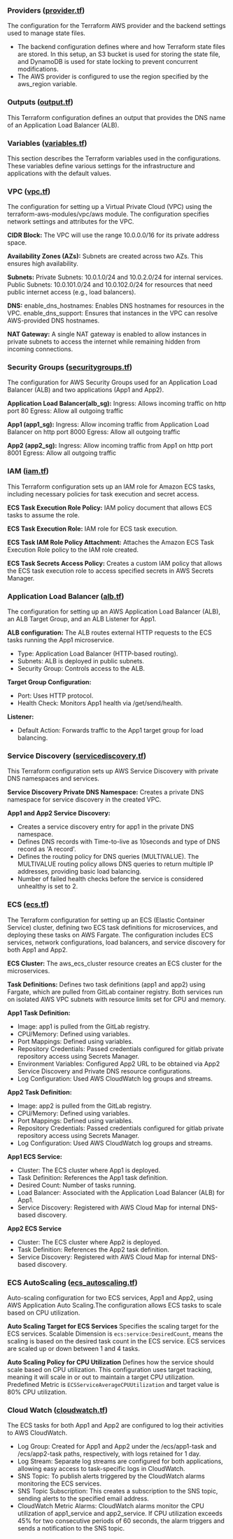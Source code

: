 ### Providers ([provider.tf](provider.tf))
The configuration for the Terraform AWS provider and the backend settings used to manage state files.
- The backend configuration defines where and how Terraform state files are stored. In this setup, an S3 bucket is used for storing the state file, and DynamoDB is used for state locking to prevent concurrent modifications.
- The AWS provider is configured to use the region specified by the aws_region variable.

### Outputs ([output.tf](output.tf))
This Terraform configuration defines an output that provides the DNS name of an Application Load Balancer (ALB).

### Variables ([variables.tf](variables.tf))
This section describes the Terraform variables used in the configurations. These variables define various settings for the infrastructure and applications with the default values.

### VPC ([vpc.tf](vpc.tf))
The configuration for setting up a Virtual Private Cloud (VPC) using the terraform-aws-modules/vpc/aws module. The configuration specifies network settings and attributes for the VPC.

**CIDR Block:** The VPC will use the range 10.0.0.0/16 for its private address space.

**Availability Zones (AZs):** Subnets are created across two AZs. This ensures high availability.

**Subnets:**
Private Subnets: 10.0.1.0/24 and 10.0.2.0/24 for internal services.
Public Subnets: 10.0.101.0/24 and 10.0.102.0/24 for resources that need public internet access (e.g., load balancers).

**DNS:**
enable_dns_hostnames: Enables DNS hostnames for resources in the VPC.
enable_dns_support: Ensures that instances in the VPC can resolve AWS-provided DNS hostnames.

**NAT Gateway:** A single NAT gateway is enabled to allow instances in private subnets to access the internet while remaining hidden from incoming connections.

### Security Groups ([securitygroups.tf](securitygroups.tf))
The configuration for AWS Security Groups used for an Application Load Balancer (ALB) and two applications (App1 and App2). 

**Application Load Balancer(alb_sg):**
Ingress: Allows incoming traffic on http port 80
Egress: Allow all outgoing traffic

**App1 (app1_sg):**
Ingress: Allow incoming traffic from Application Load Balancer on http port 8000
Egress: Allow all outgoing traffic

**App2 (app2_sg):**
Ingress: Allow incoming traffic from App1 on http port 8001
Egress: Allow all outgoing traffic

### IAM ([iam.tf](iam.tf))
This Terraform configuration sets up an IAM role for Amazon ECS tasks, including necessary policies for task execution and secret access.

**ECS Task Execution Role Policy:** IAM policy document that allows ECS tasks to assume the role.

**ECS Task Execution Role:** IAM role for ECS task execution.

**ECS Task IAM Role Policy Attachment:** Attaches the Amazon ECS Task Execution Role policy to the IAM role created.

**ECS Task Secrets Access Policy:** Creates a custom IAM policy that allows the ECS task execution role to access specified secrets in AWS Secrets Manager.


### Application Load Balancer ([alb.tf](alb.tf))
The configuration for setting up an AWS Application Load Balancer (ALB), an ALB Target Group, and an ALB Listener for App1.

**ALB configuration:**
The ALB routes external HTTP requests to the ECS tasks running the App1 microservice.
- Type: Application Load Balancer (HTTP-based routing).
- Subnets: ALB is deployed in public subnets.
- Security Group: Controls access to the ALB.

**Target Group Configuration:**
- Port: Uses HTTP protocol.
- Health Check: Monitors App1 health via /get/send/health.

**Listener:**
- Default Action: Forwards traffic to the App1 target group for load balancing.

### Service Discovery ([servicediscovery.tf](servicediscovery.tf))
This Terraform configuration sets up AWS Service Discovery with private DNS namespaces and services.

**Service Discovery Private DNS Namespace:**
Creates a private DNS namespace for service discovery in the created VPC.

**App1 and App2 Service Discovery:**
- Creates a service discovery entry for app1 in the private DNS namespace.
- Defines DNS records with Time-to-live as 10seconds and type of DNS record as 'A record'.
- Defines the routing policy for DNS queries (MULTIVALUE). The MULTIVALUE routing policy allows DNS queries to return multiple IP addresses, providing basic load balancing.
- Number of failed health checks before the service is considered unhealthy is set to 2.


### ECS ([ecs.tf](ecs.tf))
The Terraform configuration for setting up an ECS (Elastic Container Service) cluster, defining two ECS task definitions for microservices, and deploying these tasks on AWS Fargate. The configuration includes ECS services, network configurations, load balancers, and service discovery for both App1 and App2.

**ECS Cluster:** The aws_ecs_cluster resource creates an ECS cluster for the microservices.

**Task Definitions:** Defines two task definitions (app1 and app2) using Fargate, which are pulled from GitLab container registry. Both services run on isolated AWS VPC subnets with resource limits set for CPU and memory.

**App1 Task Definition:**
- Image: app1 is pulled from the GitLab registry.
- CPU/Memory: Defined using variables.
- Port Mappings: Defined using variables.
- Repository Credentials: Passed credentials configured for gitlab private repository access using Secrets Manager.
- Environment Variables: Configured App2 URL to be obtained via App2 Service Discovery and Private DNS resource configurations.
- Log Configuration: Used AWS CloudWatch log groups and streams.

**App2 Task Definition:**
- Image: app2 is pulled from the GitLab registry.
- CPU/Memory: Defined using variables.
- Port Mappings: Defined using variables.
- Repository Credentials: Passed credentials configured for gitlab private repository access using Secrets Manager.
- Log Configuration: Used AWS CloudWatch log groups and streams.

**App1 ECS Service:**
- Cluster: The ECS cluster where App1 is deployed.
- Task Definition: References the App1 task definition.
- Desired Count: Number of tasks running.
- Load Balancer: Associated with the Application Load Balancer (ALB) for App1.
- Service Discovery: Registered with AWS Cloud Map for internal DNS-based discovery.

**App2 ECS Service**
- Cluster: The ECS cluster where App2 is deployed.
- Task Definition: References the App2 task definition.
- Service Discovery: Registered with AWS Cloud Map for internal DNS-based discovery.


### ECS AutoScaling ([ecs_autoscaling.tf](ecs_autoscaling.tf))
Auto-scaling configuration for two ECS services, App1 and App2, using AWS Application Auto Scaling.The configuration allows ECS tasks to scale based on CPU utilization. 

**Auto Scaling Target for ECS Services**
Specifies the scaling target for the ECS services. Scalable Dimension is `ecs:service:DesiredCount`, means the scaling is based on the desired task count in the ECS service. ECS services are scaled up or down between 1 and 4 tasks.

**Auto Scaling Policy for CPU Utilization**
Defines how the service should scale based on CPU utilization. This configuration uses target tracking, meaning it will scale in or out to maintain a target CPU utilization. Predefined Metric is `ECSServiceAverageCPUUtilization` and target value is 80% CPU utilization.

### Cloud Watch ([cloudwatch.tf](cloudwatch.tf))
The ECS tasks for both App1 and App2 are configured to log their activities to AWS CloudWatch.
- Log Group: Created for App1 and App2 under the /ecs/app1-task and /ecs/app2-task paths, respectively, with logs retained for 1 day.
- Log Stream: Separate log streams are configured for both applications, allowing easy access to task-specific logs in CloudWatch.
- SNS Topic: To publish alerts triggered by the CloudWatch alarms monitoring the ECS services.
- SNS Topic Subscription: This creates a subscription to the SNS topic, sending alerts to the specified email address.
- CloudWatch Metric Alarms: CloudWatch alarms monitor the CPU utilization of app1_service and app2_service. If CPU utilization exceeds 45% for two consecutive periods of 60 seconds, the alarm triggers and sends a notification to the SNS topic.

